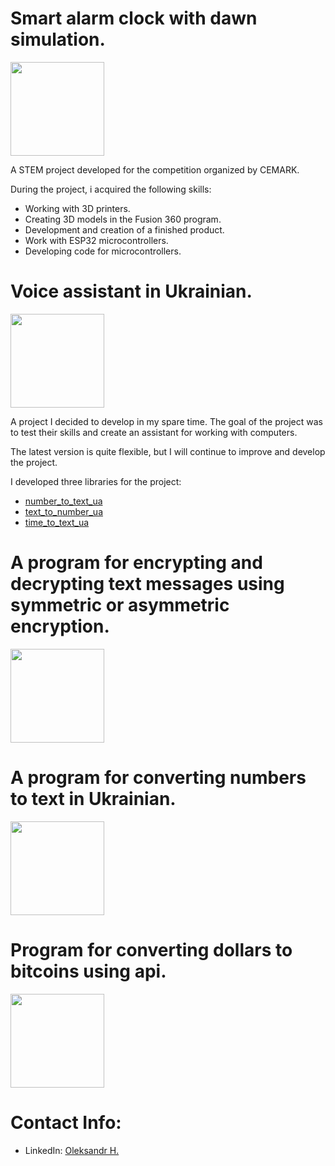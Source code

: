 # Smart alarm clock with dawn simulation.
<p align="left"> <a href="https://github.com/1Rebern/smart-alarm-clock-esp32"> <img src="https://user-images.githubusercontent.com/33416429/92813512-27f0bb80-f376-11ea-8562-ee2b3e416aec.png" width="150" ></a></p>
A STEM project developed for the competition organized by CEMARK.

During the project, i acquired the following skills:
* Working with 3D printers.
* Creating 3D models in the Fusion 360 program.
* Development and creation of a finished product.
* Work with ESP32 microcontrollers.
* Developing code for microcontrollers.

# Voice assistant in Ukrainian.
<p align="left"> <a href="https://github.com/1Rebern/annabelle-voice-assistant-ua"> <img src="https://user-images.githubusercontent.com/33416429/92813512-27f0bb80-f376-11ea-8562-ee2b3e416aec.png" width="150" ></a>
</p>
A project I decided to develop in my spare time.
The goal of the project was to test their skills and create an assistant for working with computers.

The latest version is quite flexible, but I will continue to improve and develop the project.

I developed three libraries for the project:
* [number_to_text_ua](https://github.com/1Rebern/annabelle-voice-assistant-ua/blob/b4bf5c2a84730910915c2596c8fef53ffff4dc06/Lib/number_to_text_ua.py)
* [text_to_number_ua](https://github.com/1Rebern/annabelle-voice-assistant-ua/blob/b4bf5c2a84730910915c2596c8fef53ffff4dc06/Lib/text_to_number_ua.py)
* [time_to_text_ua](https://github.com/1Rebern/annabelle-voice-assistant-ua/blob/b4bf5c2a84730910915c2596c8fef53ffff4dc06/Lib/time_to_text_ua.py)

# A program for encrypting and decrypting text messages using symmetric or asymmetric encryption.
<p align="left"> <a href="https://github.com/1Rebern/encrypting-and-decrypting"> <img src="https://user-images.githubusercontent.com/33416429/92813512-27f0bb80-f376-11ea-8562-ee2b3e416aec.png" width="150" ></a>
</p>

# A program for converting numbers to text in Ukrainian.
<p align="left"> <a href="https://github.com/1Rebern/number-to-text-ua"> <img src="https://user-images.githubusercontent.com/33416429/92813512-27f0bb80-f376-11ea-8562-ee2b3e416aec.png" width="150" ></a>
</p>

# Program for converting dollars to bitcoins using api.
<p align="left"> <a href="https://github.com/1Rebern/bitcoin-to-dollars-api"> <img src="https://user-images.githubusercontent.com/33416429/92813512-27f0bb80-f376-11ea-8562-ee2b3e416aec.png" width="150" ></a>
</p>

# Contact Info:
* LinkedIn: [Oleksandr H.](https://www.linkedin.com/in/oleksandr-hurba-173057343/)
